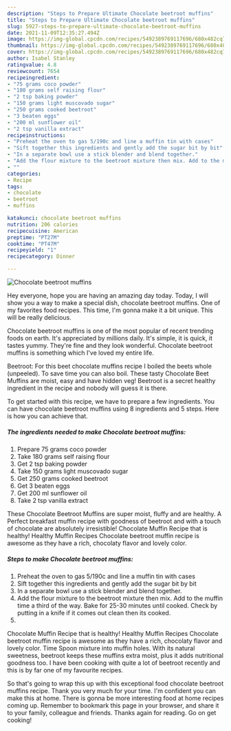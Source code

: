 ```yaml
---
description: "Steps to Prepare Ultimate Chocolate beetroot muffins"
title: "Steps to Prepare Ultimate Chocolate beetroot muffins"
slug: 5927-steps-to-prepare-ultimate-chocolate-beetroot-muffins
date: 2021-11-09T12:35:27.494Z
image: https://img-global.cpcdn.com/recipes/5492389769117696/680x482cq70/chocolate-beetroot-muffins-recipe-main-photo.jpg
thumbnail: https://img-global.cpcdn.com/recipes/5492389769117696/680x482cq70/chocolate-beetroot-muffins-recipe-main-photo.jpg
cover: https://img-global.cpcdn.com/recipes/5492389769117696/680x482cq70/chocolate-beetroot-muffins-recipe-main-photo.jpg
author: Isabel Stanley
ratingvalue: 4.8
reviewcount: 7654
recipeingredient:
- "75 grams coco powder"
- "180 grams self raising flour"
- "2 tsp baking powder"
- "150 grams light muscovado sugar"
- "250 grams cooked beetroot"
- "3 beaten eggs"
- "200 ml sunflower oil"
- "2 tsp vanilla extract"
recipeinstructions:
- "Preheat the oven to gas 5/190c and line a muffin tin with cases"
- "Sift together this ingredients and gently add the sugar bit by bit"
- "In a separate bowl use a stick blender and blend together."
- "Add the flour mixture to the beetroot mixture then mix. Add to the muffin time a third of the way. Bake for 25-30 minutes until cooked. Check by putting in a knife if it comes out clean then its cooked."
- ""
categories:
- Recipe
tags:
- chocolate
- beetroot
- muffins

katakunci: chocolate beetroot muffins 
nutrition: 206 calories
recipecuisine: American
preptime: "PT27M"
cooktime: "PT47M"
recipeyield: "1"
recipecategory: Dinner

---
```



![Chocolate beetroot muffins](https://img-global.cpcdn.com/recipes/5492389769117696/680x482cq70/chocolate-beetroot-muffins-recipe-main-photo.jpg)

Hey everyone, hope you are having an amazing day today. Today, I will show you a way to make a special dish, chocolate beetroot muffins. One of my favorites food recipes. This time, I'm gonna make it a bit unique. This will be really delicious.

Chocolate beetroot muffins is one of the most popular of recent trending foods on earth. It's appreciated by millions daily. It's simple, it is quick, it tastes yummy. They're fine and they look wonderful. Chocolate beetroot muffins is something which I've loved my entire life.

Beetroot: For this beet chocolate muffins recipe I boiled the beets whole (unpeeled). To save time you can also boil. These tasty Chocolate Beet Muffins are moist, easy and have hidden veg! Beetroot is a secret healthy ingredient in the recipe and nobody will guess it is there.


To get started with this recipe, we have to prepare a few ingredients. You can have chocolate beetroot muffins using 8 ingredients and 5 steps. Here is how you can achieve that.

<!--inarticleads1-->

##### The ingredients needed to make Chocolate beetroot muffins:

1. Prepare 75 grams coco powder
1. Take 180 grams self raising flour
1. Get 2 tsp baking powder
1. Take 150 grams light muscovado sugar
1. Get 250 grams cooked beetroot
1. Get 3 beaten eggs
1. Get 200 ml sunflower oil
1. Take 2 tsp vanilla extract


These Chocolate Beetroot Muffins are super moist, fluffy and are healthy. A Perfect breakfast muffin recipe with goodness of beetroot and with a touch of chocolate are absolutely irresistible! Chocolate Muffin Recipe that is healthy! Healthy Muffin Recipes Chocolate beetroot muffin recipe is awesome as they have a rich, chocolaty flavor and lovely color. 

<!--inarticleads2-->

##### Steps to make Chocolate beetroot muffins:

1. Preheat the oven to gas 5/190c and line a muffin tin with cases
1. Sift together this ingredients and gently add the sugar bit by bit
1. In a separate bowl use a stick blender and blend together.
1. Add the flour mixture to the beetroot mixture then mix. Add to the muffin time a third of the way. Bake for 25-30 minutes until cooked. Check by putting in a knife if it comes out clean then its cooked.
1. 


Chocolate Muffin Recipe that is healthy! Healthy Muffin Recipes Chocolate beetroot muffin recipe is awesome as they have a rich, chocolaty flavor and lovely color. Time Spoon mixture into muffin holes. With its natural sweetness, beetroot keeps these muffins extra moist, plus it adds nutritional goodness too. I have been cooking with quite a lot of beetroot recently and this is by far one of my favourite recipes. 

So that's going to wrap this up with this exceptional food chocolate beetroot muffins recipe. Thank you very much for your time. I'm confident you can make this at home. There is gonna be more interesting food at home recipes coming up. Remember to bookmark this page in your browser, and share it to your family, colleague and friends. Thanks again for reading. Go on get cooking!
